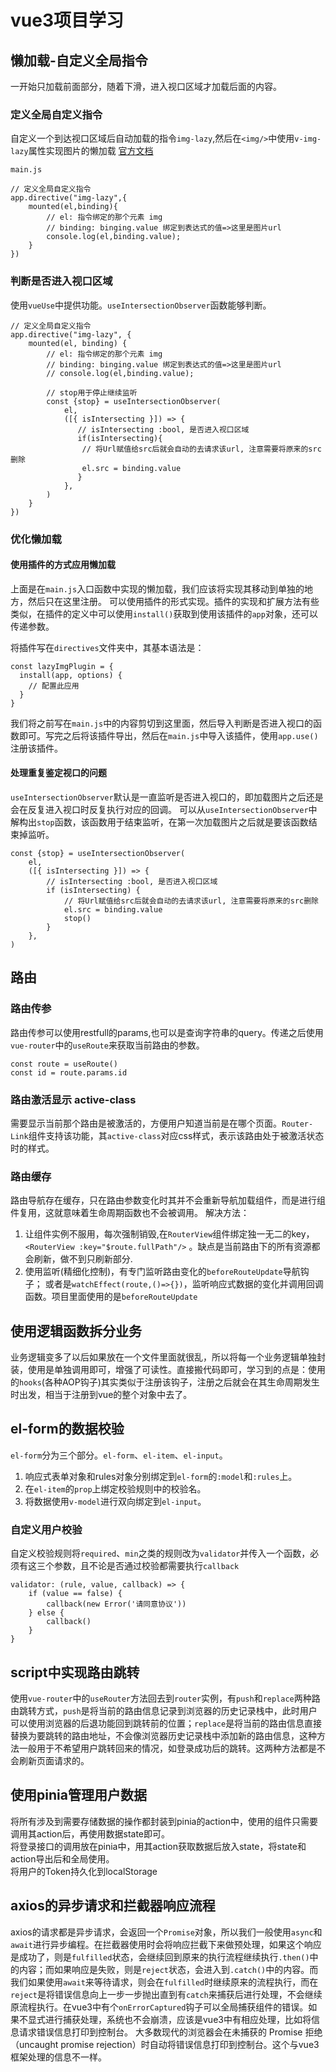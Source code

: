 # vue3项目学习

## 懒加载-自定义全局指令

一开始只加载前面部分，随着下滑，进入视口区域才加载后面的内容。  

### 定义全局自定义指令

自定义一个到达视口区域后自动加载的指令`img-lazy`,然后在`<img/>`中使用`v-img-lazy`属性实现图片的懒加载
[官方文档]("https://cn.vuejs.org/guide/reusability/custom-directives.html")

```vue3
main.js

// 定义全局自定义指令
app.directive("img-lazy",{
    mounted(el,binding){
        // el: 指令绑定的那个元素 img
        // binding: binging.value 绑定到表达式的值=>这里是图片url
        console.log(el,binding.value);
    }
})
```

### 判断是否进入视口区域

使用`vueUse`中提供功能。`useIntersectionObserver`函数能够判断。

```vue3
// 定义全局自定义指令
app.directive("img-lazy", {
    mounted(el, binding) {
        // el: 指令绑定的那个元素 img
        // binding: binging.value 绑定到表达式的值=>这里是图片url
        // console.log(el,binding.value);

        // stop用于停止继续监听
        const {stop} = useIntersectionObserver(
            el,
            ([{ isIntersecting }]) => {
               // isIntersecting :bool, 是否进入视口区域
               if(isIntersecting){
                // 将Url赋值给src后就会自动的去请求该url, 注意需要将原来的src删除
                el.src = binding.value
               }
            },
        )
    }
})
```

### 优化懒加载

#### 使用插件的方式应用懒加载

上面是在`main.js`入口函数中实现的懒加载，我们应该将实现其移动到单独的地方，然后只在这里注册。
可以使用插件的形式实现。插件的实现和扩展方法有些类似，在插件的定义中可以使用`install()`获取到使用该插件的`app`对象，还可以传递参数。

将插件写在`directives`文件夹中，其基本语法是：

```vue3
const lazyImgPlugin = {
  install(app, options) {
    // 配置此应用
  }
}
```

我们将之前写在`main.js`中的内容剪切到这里面，然后导入判断是否进入视口的函数即可。写完之后将该插件导出，然后在`main.js`中导入该插件，使用`app.use()`注册该插件。

#### 处理重复鉴定视口的问题

`useIntersectionObserver`默认是一直监听是否进入视口的，即加载图片之后还是会在反复进入视口时反复执行对应的回调。
可以从`useIntersectionObserver`中解构出`stop`函数，该函数用于结束监听，在第一次加载图片之后就是要该函数结束掉监听。

```vue3
const {stop} = useIntersectionObserver(
    el,
    ([{ isIntersecting }]) => {
        // isIntersecting :bool, 是否进入视口区域
        if (isIntersecting) {
            // 将Url赋值给src后就会自动的去请求该url, 注意需要将原来的src删除
            el.src = binding.value
            stop()
        }
    },
)
```

## 路由

### 路由传参

路由传参可以使用restfull的params,也可以是查询字符串的query。传递之后使用`vue-router`中的`useRoute`来获取当前路由的参数。

```vue3
const route = useRoute()
const id = route.params.id
```

### 路由激活显示 active-class

需要显示当前那个路由是被激活的，方便用户知道当前是在哪个页面。`Router-Link`组件支持该功能，其`active-class`对应css样式，表示该路由处于被激活状态时的样式。

### 路由缓存

路由导航存在缓存，只在路由参数变化时其并不会重新导航加载组件，而是进行组件复用，这就意味着生命周期函数也不会被调用。
解决方法：

1. 让组件实例不服用，每次强制销毁,在`RouterView`组件绑定独一无二的key，`<RouterView :key="$route.fullPath"/>` 。缺点是当前路由下的所有资源都会刷新，做不到只刷新部分.
2. 使用监听(精细化控制)，有专门监听路由变化的`beforeRouteUpdate`导航钩子； 或者是`watchEffect(route,()=>{})`，监听响应式数据的变化并调用回调函数。项目里面使用的是`beforeRouteUpdate`

## 使用逻辑函数拆分业务

业务逻辑变多了以后如果放在一个文件里面就很乱，所以将每一个业务逻辑单独封装，使用是单独调用即可，增强了可读性。直接搬代码即可，学习到的点是：使用的`hooks`(各种AOP钩子)其实类似于注册该钩子，注册之后就会在其生命周期发生时出发，相当于注册到vue的整个对象中去了。

## el-form的数据校验

`el-form`分为三个部分。`el-form`、`el-item`、`el-input`。

1. 响应式表单对象和rules对象分别绑定到`el-form`的`:model`和`:rules`上。
2. 在`el-item`的`prop`上绑定校验规则中的校验名。
3. 将数据使用`v-model`进行双向绑定到`el-input`。

### 自定义用户校验

自定义校验规则将`required`、`min`之类的规则改为`validator`并传入一个函数，必须有这三个参数，且不论是否通过校验都需要执行`callback`

```vue3
validator: (rule, value, callback) => {
    if (value == false) {
        callback(new Error('请同意协议'))
    } else {
        callback()
    }
}
```

## script中实现路由跳转

使用`vue-router`中的`useRouter`方法回去到`router`实例，有`push`和`replace`两种路由跳转方式，`push`是将当前的路由信息记录到浏览器的历史记录栈中，此时用户可以使用浏览器的后退功能回到跳转前的位置；`replace`是将当前的路由信息直接替换为要跳转的路由地址，不会像浏览器历史记录栈中添加新的路由信息，这种方法一般用于不希望用户跳转回来的情况，如登录成功后的跳转。这两种方法都是不会刷新页面请求的。

## 使用pinia管理用户数据

将所有涉及到需要存储数据的操作都封装到pinia的action中，使用的组件只需要调用其action后，再使用数据state即可。  
将登录接口的调用放在pinia中，用其action获取数据后放入state，将state和action导出后和全局使用。  
将用户的Token持久化到localStorage

## axios的异步请求和拦截器响应流程

axios的请求都是异步请求，会返回一个`Promise`对象，所以我们一般使用`async`和`await`进行异步编程。在拦截器使用时会将响应拦截下来做预处理，如果这个响应是成功了，则是`fulfilled`状态，会继续回到原来的执行流程继续执行`.then()`中的内容；而如果响应是失败，则是`reject`状态，会进入到`.catch()`中的内容。而我们如果使用`await`来等待请求，则会在`fulfilled`时继续原来的流程执行，而在`reject`是将错误信息向上一步一步抛出直到有`catch`来捕获后进行处理，不会继续原流程执行。在vue3中有个`onErrorCaptured`钩子可以全局捕获组件的错误。如果不显式进行捕获处理，系统也不会崩溃，应该是vue3中有相应处理，比如将信息请求错误信息打印到控制台。
大多数现代的浏览器会在未捕获的 Promise 拒绝（uncaught promise rejection）时自动将错误信息打印到控制台。这个与vue3框架处理的信息不一样。
